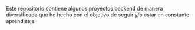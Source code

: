 Este repositorio contiene algunos proyectos backend de manera diversificada que he hecho con el objetivo de seguir y/o estar en constante aprendizaje
